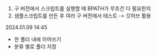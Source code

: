 1. 구 버전에서 스크립트를 실행할 때 BPATH가 무조건 다 필요한지
2. 샘플스크립트를 만든 후 여러 구 버전에서 테스트 -> 깃허브 활용

2024.01.09 14:45 
- 한 폴더 내에 이어쓰기
- 분류 별로 폴더 지정
